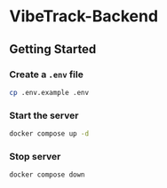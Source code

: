 # VibeTrack-Backend

## Getting Started

### Create a `.env` file

```bash
cp .env.example .env
```

### Start the server

```bash
docker compose up -d
```

### Stop server

```bash
docker compose down
```